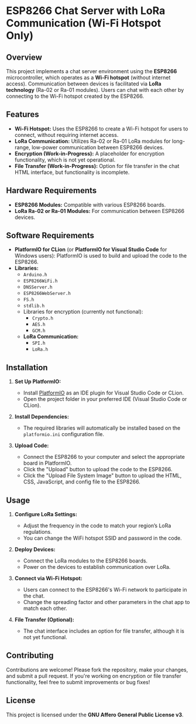 # ESP8266 Chat Server with LoRa Communication (Wi-Fi Hotspot Only)

## Overview

This project implements a chat server environment using the **ESP8266** microcontroller, which operates as a **Wi-Fi hotspot** (without internet access). Communication between devices is facilitated via **LoRa technology** (Ra-02 or Ra-01 modules). Users can chat with each other by connecting to the Wi-Fi hotspot created by the ESP8266.

## Features

- **Wi-Fi Hotspot:** Uses the ESP8266 to create a Wi-Fi hotspot for users to connect, without requiring internet access.
- **LoRa Communication:** Utilizes Ra-02 or Ra-01 LoRa modules for long-range, low-power communication between ESP8266 devices.
- **Encryption (Work-in-Progress):** A placeholder for encryption functionality, which is not yet operational.
- **File Transfer (Work-in-Progress):** Option for file transfer in the chat HTML interface, but functionality is incomplete.

## Hardware Requirements

- **ESP8266 Modules:** Compatible with various ESP8266 boards.
- **LoRa Ra-02 or Ra-01 Modules:** For communication between ESP8266 devices.

## Software Requirements

- **PlatformIO for CLion** (or **PlatformIO for Visual Studio Code** for Windows users): PlatformIO is used to build and upload the code to the ESP8266.
- **Libraries:**
  - `Arduino.h`
  - `ESP8266WiFi.h`
  - `DNSServer.h`
  - `ESP8266WebServer.h`
  - `FS.h`
  - `stdlib.h`
  - Libraries for encryption (currently not functional):
    - `Crypto.h`
    - `AES.h`
    - `GCM.h`
  - **LoRa Communication:**
    - `SPI.h`
    - `LoRa.h`

## Installation

1. **Set Up PlatformIO:**
   - Install [PlatformIO](https://platformio.org/) as an IDE plugin for Visual Studio Code or CLion.
   - Open the project folder in your preferred IDE (Visual Studio Code or CLion).

2. **Install Dependencies:**
   - The required libraries will automatically be installed based on the `platformio.ini` configuration file.

3. **Upload Code:**
   - Connect the ESP8266 to your computer and select the appropriate board in PlatformIO.
   - Click the "Upload" button to upload the code to the ESP8266.
   - Click the "Upload File System Image" button to upload the HTML, CSS, JavaScript, and config file to the ESP8266.

## Usage

1. **Configure LoRa Settings:**
   - Adjust the frequency in the code to match your region’s LoRa regulations.
   - You can change the WiFi hotspot SSID and password in the code.

2. **Deploy Devices:**
   - Connect the LoRa modules to the ESP8266 boards.
   - Power on the devices to establish communication over LoRa.

3. **Connect via Wi-Fi Hotspot:**
   - Users can connect to the ESP8266's Wi-Fi network to participate in the chat.
   - Change the spreading factor and other parameters in the chat app to match each other.

4. **File Transfer (Optional):**
   - The chat interface includes an option for file transfer, although it is not yet functional.

## Contributing

Contributions are welcome! Please fork the repository, make your changes, and submit a pull request. If you're working on encryption or file transfer functionality, feel free to submit improvements or bug fixes!

## License

This project is licensed under the **GNU Affero General Public License v3**.
